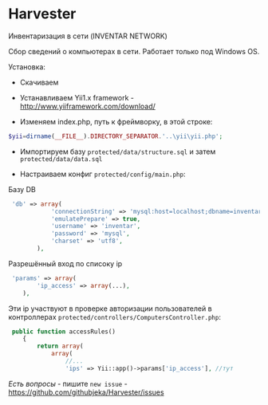 Harvester
=========

Инвентаризация в сети  (INVENTAR NETWORK)

Сбор сведений о компьютерах в сети. Работает только под Windows OS.

Установка:

- Скачиваем

- Устанавливаем Yii1.x framework - http://www.yiiframework.com/download/

- Изменяем index.php, путь к фреймворку, в этой строке:
```php
$yii=dirname(__FILE__).DIRECTORY_SEPARATOR.'..\yii\yii.php';
```

- Импортируем базу `protected/data/structure.sql` и затем `protected/data/data.sql`

- Настраиваем конфиг `protected/config/main.php`:

Базу DB
```php
 'db' => array(
            'connectionString' => 'mysql:host=localhost;dbname=inventar',
            'emulatePrepare' => true,
            'username' => 'inventar',
            'password' => 'mysql',
            'charset' => 'utf8',
        ),
```
Разрешённый вход по списоку ip
```php
 'params' => array(
        'ip_access' => array(...),
    ),
```
Эти ip участвуют в проверке авторизации пользователей в контроллерах `protected/controllers/ComputersController.php`:
```php
 public function accessRules()
    {
        return array(
            array(
                //...
                'ips' => Yii::app()->params['ip_access'], //тут
```


*Есть вопросы* - пишите `new issue` - https://github.com/githubjeka/Harvester/issues

